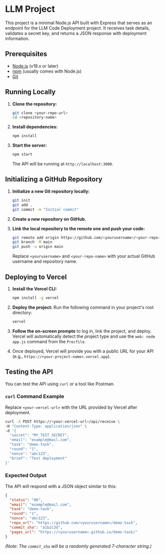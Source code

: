 # LLM Project

This project is a minimal Node.js API built with Express that serves as an endpoint for the LLM Code Deployment project. It receives task details, validates a secret key, and returns a JSON response with deployment information.

## Prerequisites

- [Node.js](https://nodejs.org/) (v18.x or later)
- [npm](https://www.npmjs.com/) (usually comes with Node.js)
- [Git](https://git-scm.com/)

## Running Locally

1.  **Clone the repository:**
    ```bash
    git clone <your-repo-url>
    cd <repository-name>
    ```

2.  **Install dependencies:**
    ```bash
    npm install
    ```

3.  **Start the server:**
    ```bash
    npm start
    ```

    The API will be running at `http://localhost:3000`.

## Initializing a GitHub Repository

1.  **Initialize a new Git repository locally:**
    ```bash
    git init
    git add .
    git commit -m "Initial commit"
    ```

2.  **Create a new repository on GitHub.**

3.  **Link the local repository to the remote one and push your code:**
    ```bash
    git remote add origin https://github.com/<yourusername>/<your-repo-name>.git
    git branch -M main
    git push -u origin main
    ```
    Replace `<yourusername>` and `<your-repo-name>` with your actual GitHub username and repository name.

## Deploying to Vercel

1.  **Install the Vercel CLI:**
    ```bash
    npm install -g vercel
    ```

2.  **Deploy the project:**
    Run the following command in your project's root directory:
    ```bash
    vercel
    ```

3.  **Follow the on-screen prompts** to log in, link the project, and deploy. Vercel will automatically detect the project type and use the `web: node app.js` command from the `Procfile`.

4.  Once deployed, Vercel will provide you with a public URL for your API (e.g., `https://<your-project-name>.vercel.app`).

## Testing the API

You can test the API using `curl` or a tool like Postman.

### `curl` Command Example

Replace `<your-vercel-url>` with the URL provided by Vercel after deployment.

```bash
curl -X POST https://<your-vercel-url>/api/receive \
-H "Content-Type: application/json" \
-d '{
  "secret": "MY_TEST_SECRET",
  "email": "example@mail.com",
  "task": "demo-task",
  "round": "1",
  "nonce": "abc123",
  "brief": "Test deployment"
}'
```

### Expected Output

The API will respond with a JSON object similar to this:

```json
{
  "status": "OK",
  "email": "example@mail.com",
  "task": "demo-task",
  "round": "1",
  "nonce": "abc123",
  "repo_url": "https://github.com/<yourusername>/demo-task",
  "commit_sha": "a1b2c3d",
  "pages_url": "https://<yourusername>.github.io/demo-task/"
}
```
*(Note: The `commit_sha` will be a randomly generated 7-character string.)*
